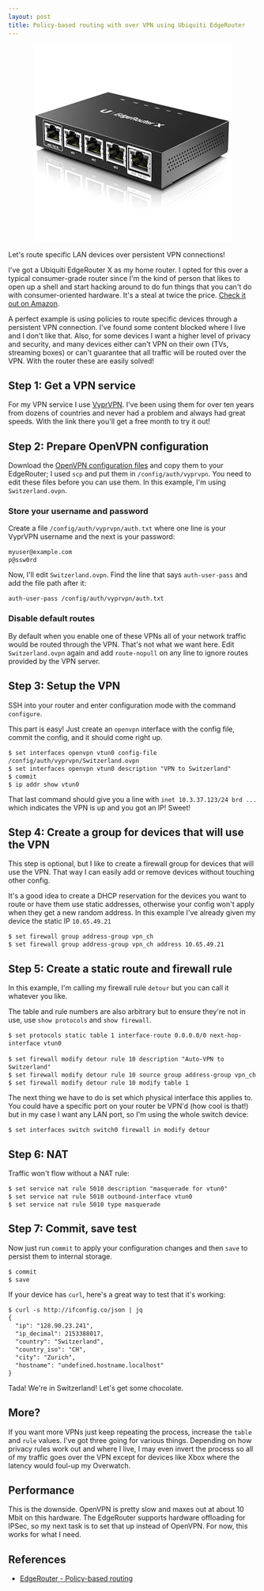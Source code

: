 ```yaml
---
layout: post
title: Policy-based routing with over VPN using Ubiquiti EdgeRouter
---
```


<div style="text-align: center">
  <a href="https://amzn.to/2G6DuPH" target="_blank">
    <img src="/images/er-x.png" alt="EdgeRouter X" />
  </a>
</div>

Let's route specific LAN devices over persistent VPN connections!

<!--more-->

I've got a Ubiquiti EdgeRouter X as my home router. I opted for this over a typical consumer-grade router since I'm the kind of person that likes to open up a shell and start hacking around to do fun things that you can't do with consumer-oriented hardware. It's a steal at twice the price. [Check it out on Amazon](https://amzn.to/2G6DuPH).


A perfect example is using policies to route specific devices through a persistent VPN connection. I've found some content blocked where I live and I don't like that. Also, for some devices I want a higher level of privacy and security, and many devices either can't VPN on their own (TVs, streaming boxes) or can't guarantee that all traffic will be routed over the VPN. With the router these are easily solved!

## Step 1: Get a VPN service

For my VPN service I use [VyprVPN]. I've been using them for over ten years from dozens of countries and never had a problem and always had great speeds. With the link there you'll get a free month to try it out!

## Step 2: Prepare OpenVPN configuration

Download the [OpenVPN configuration files] and copy them to your EdgeRouter; I used `scp` and put them in `/config/auth/vyprvpn`. You need to edit these files before you can use them. In this example, I'm using `Switzerland.ovpn`.

### Store your username and password

Create a file `/config/auth/vyprvpn/auth.txt` where one line is your VyprVPN username and the next is your password:

```
myuser@example.com
p@ssw0rd
```

Now, I'll edit `Switzerland.ovpn`. Find the line that says `auth-user-pass` and add the file path after it:

```
auth-user-pass /config/auth/vyprvpn/auth.txt
```

### Disable default routes

By default when you enable one of these VPNs all of your network traffic would be routed through the VPN. That's not what we want here. Edit `Switzerland.ovpn` again and add `route-nopull` on any line to ignore routes provided by the VPN server.


## Step 3: Setup the VPN

SSH into your router and enter configuration mode with the command `configure`.

This part is easy! Just create an `openvpn` interface with the config file, commit the config, and it should come right up.

```
$ set interfaces openvpn vtun0 config-file /config/auth/vyprvpn/Switzerland.ovpn
$ set interfaces openvpn vtun0 description "VPN to Switzerland"
$ commit
$ ip addr show vtun0
```

That last command should give you a line with `inet 10.3.37.123/24 brd ...` which indicates the VPN is up and you got an IP! Sweet!

## Step 4: Create a group for devices that will use the VPN

This step is optional, but I like to create a firewall group for devices that will use the VPN. That way I can easily add or remove devices without touching other config.

It's a good idea to create a DHCP reservation for the devices you want to route or have them use static addresses, otherwise your config won't apply when they get a new random address. In this example I've already given my device the static IP `10.65.49.21`

```
$ set firewall group address-group vpn_ch
$ set firewall group address-group vpn_ch address 10.65.49.21
```

## Step 5: Create a static route and firewall rule

In this example, I'm calling my firewall rule `detour` but you can call it whatever you like.

The table and rule numbers are also arbitrary but to ensure they're not in use, use `show protocols` and `show firewall`.

```
$ set protocols static table 1 interface-route 0.0.0.0/0 next-hop-interface vtun0

$ set firewall modify detour rule 10 description "Auto-VPN to Switzerland"
$ set firewall modify detour rule 10 source group address-group vpn_ch
$ set firewall modify detour rule 10 modify table 1
```

The next thing we have to do is set which physical interface this applies to. You could have a specific port on your router be VPN'd (how cool is that!) but in my case I want any LAN port, so I'm using the whole switch device:

```
$ set interfaces switch switch0 firewall in modify detour
```

## Step 6: NAT

Traffic won't flow without a NAT rule:

```
$ set service nat rule 5010 description "masquerade for vtun0"
$ set service nat rule 5010 outbound-interface vtun0
$ set service nat rule 5010 type masquerade
```

## Step 7: Commit, save test

Now just run `commit` to apply your configuration changes and then `save` to persist them to internal storage.

```
$ commit
$ save
```

If your device has `curl`, here's a great way to test that it's working:

```
$ curl -s http://ifconfig.co/json | jq
{
  "ip": "128.90.23.241",
  "ip_decimal": 2153388017,
  "country": "Switzerland",
  "country_iso": "CH",
  "city": "Zurich",
  "hostname": "undefined.hostname.localhost"
}
```

Tada! We're in Switzerland! Let's get some chocolate.

## More?

If you want more VPNs just keep repeating the process, increase the `table` and `rule` values. I've got three going for various things. Depending on how privacy rules work out and where I live, I may even invert the process so all of my traffic goes over the VPN except for devices like Xbox where the latency would foul-up my Overwatch.

## Performance

This is the downside. OpenVPN is pretty slow and maxes out at about 10 Mbit on this hardware. The EdgeRouter supports hardware offloading for IPSec, so my next task is to set that up instead of OpenVPN. For now, this works for what I need.

## References

* [EdgeRouter - Policy-based routing](https://help.ubnt.com/hc/en-us/articles/204952274-EdgeRouter-Policy-based-routing-source-address-based-)

[VyprVPN]: https://www.goldenfrog.com/vyprvpn/refer-a-friend/get-a-free-month?ar=7nd15bf8jgv59_1
[OpenVPN configuration files]: https://support.goldenfrog.com/hc/en-us/articles/225607167-Where-can-I-find-the-OpenVPN-files-

